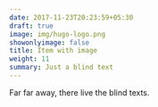 ```yaml
---
date: 2017-11-23T20:23:59+05:30
draft: true
image: img/hugo-logo.png
showonlyimage: false
title: Item with image
weight: 11
summary: Just a blind text
---
```


Far far away, there live the blind texts. 



